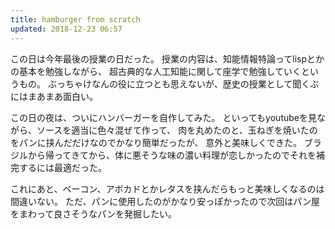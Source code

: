```yaml
---
title: hamburger from scratch
updated: 2018-12-23 06:57
---
```

この日は今年最後の授業の日だった。
授業の内容は、知能情報特論ってlispとかの基本を勉強しながら、
超古典的な人工知能に関して座学で勉強していくというもの。
ぶっちゃけなんの役に立つとも思えないが、歴史の授業として聞くぶにはまあまあ面白い。

この日の夜は、ついにハンバーガーを自作してみた。
といってもyoutubeを見ながら、ソースを適当に色々混ぜて作って、
肉を丸めたのと、玉ねぎを焼いたのをパンに挟んだだけなのでかなり簡単だったが、
意外と美味しくできた。
ブラジルから帰ってきてから、体に悪そうな味の濃い料理が恋しかったのでそれを補完するには最適だった。

これにあと、ベーコン、アボカドとかレタスを挟んだらもっと美味しくなるのは間違いない。
ただ、パンに使用したのがかなり安っぽかったので次回はパン屋をまわって良さそうなパンを発掘したい。
